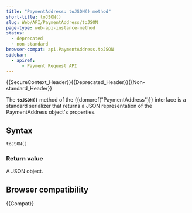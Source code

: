 ```yaml
---
title: "PaymentAddress: toJSON() method"
short-title: toJSON()
slug: Web/API/PaymentAddress/toJSON
page-type: web-api-instance-method
status:
  - deprecated
  - non-standard
browser-compat: api.PaymentAddress.toJSON
sidebar:
  - apiref:
      - Payment Request API
---
```


{{SecureContext_Header}}{{Deprecated_Header}}{{Non-standard_Header}}

The **`toJSON()`** method of the {{domxref("PaymentAddress")}} interface is a standard serializer that returns a JSON representation of the PaymentAddress object's properties.

## Syntax

```js-nolint
toJSON()
```

### Return value

A JSON object.

## Browser compatibility

{{Compat}}
